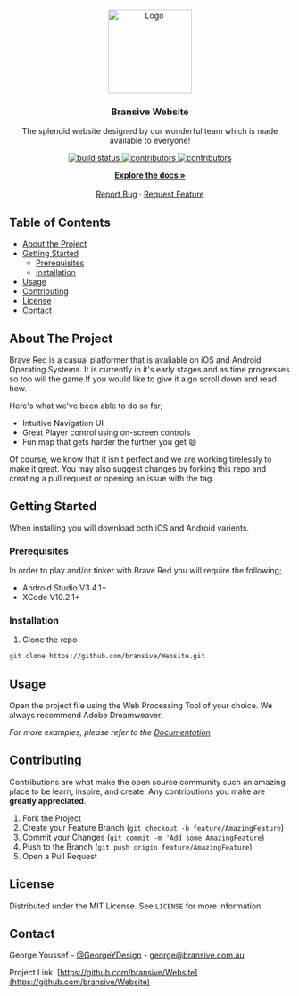 <!-- PROJECT LOGO -->
<br />
<p align="center">
  <a href="https://github.com/GeorgeYDesign/Brave-Red">
    <img src="https://i.imgur.com/d9NtZPW.png" alt="Logo" width="150" height="150">
  </a>

  <h3 align="center">Bransive Website</h3>

  <p align="center">
    The splendid website designed by our wonderful team which is made available to everyone!
    <br />
  </p>
  <p align="center">
       <a href="">
        <img src="https://img.shields.io/circleci/project/github/badges/shields/master.svg" alt="build status">
       </a>
       <a href="">
         <img src="https://img.shields.io/github/contributors/GeorgeYDesign/Brave-Red.svg" alt="contributors">
       </a>
       <a href="">
         <img src="https://img.shields.io/github/license/GeorgeYDesign/Brave-Red.svg" alt="contributors">
       </a>
  </p>
  <p align="center">
    <a href="https://github.com/bransive/Website/blob/master/README.md"><strong>Explore the docs »</strong></a>
    <br />
    <br />
    <a href="https://github.com/bransive/Website/issues">Report Bug</a>
    ·
    <a href="https://github.com/bransive/Website/issues">Request Feature</a>
  </p>
</p>



<!-- TABLE OF CONTENTS -->
## Table of Contents

* [About the Project](#about-the-project)
* [Getting Started](#getting-started)
  * [Prerequisites](#prerequisites)
  * [Installation](#installation)
* [Usage](#usage)
* [Contributing](#contributing)
* [License](#license)
* [Contact](#contact)



<!-- ABOUT THE PROJECT -->
## About The Project

Brave Red is a casual platformer that is avaliable on iOS and Android Operating Systems. It is currently in it's early stages and as time progresses so too will the game.If you would like to give it a go scroll down and read how.

Here's what we've been able to do so far;
* Intuitive Navigation UI
* Great Player control using on-screen controls
* Fun map that gets harder the further you get :smile:

Of course, we know that it isn't perfect and we are working tirelessly to make it great. You may also suggest changes by forking this repo and creating a pull request or opening an issue with the tag.

<!-- GETTING STARTED -->
## Getting Started

When installing you will download both iOS and Android varients.

### Prerequisites

In order to play and/or tinker with Brave Red you will require the following;
* Android Studio V3.4.1+
* XCode V10.2.1+

### Installation

1. Clone the repo
```sh
git clone https://github.com/bransive/Website.git
```

<!-- USAGE EXAMPLES -->
## Usage

Open the project file using the Web Processing Tool of your choice. We always recommend Adobe Dreamweaver.

_For more examples, please refer to the [Documentation](https://github.com/bransive/Website/blob/master/README.md)_



<!-- CONTRIBUTING -->
## Contributing

Contributions are what make the open source community such an amazing place to be learn, inspire, and create. Any contributions you make are **greatly appreciated**.

1. Fork the Project
2. Create your Feature Branch (`git checkout -b feature/AmazingFeature`)
3. Commit your Changes (`git commit -m 'Add some AmazingFeature`)
4. Push to the Branch (`git push origin feature/AmazingFeature`)
5. Open a Pull Request



<!-- LICENSE -->
## License

Distributed under the MIT License. See `LICENSE` for more information.



<!-- CONTACT -->
## Contact

George Youssef - [@GeorgeYDesign](https://twitter.com/GeorgeYDesign) - george@bransive.com.au

Project Link: [https://github.com/bransive/Website](https://github.com/bransive/Website)



<!-- MARKDOWN LINKS & IMAGES -->
[build-shield]: https://img.shields.io/badge/build-passing-brightgreen.svg?style=flat-square
[contributors-shield]: https://img.shields.io/badge/contributors-1-orange.svg?style=flat-square
[license-shield]: https://img.shields.io/badge/license-MIT-blue.svg?style=flat-square
[license-url]: https://choosealicense.com/licenses/mit
[linkedin-shield]: https://img.shields.io/badge/-LinkedIn-black.svg?style=flat-square&logo=linkedin&colorB=555
[linkedin-url]: https://linkedin.com/in/othneildrew
[product-screenshot]: https://raw.githubusercontent.com/othneildrew/Best-README-Template/master/screenshot.png
